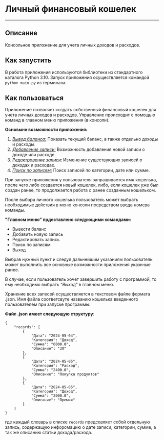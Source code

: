 # Личный финансовый кошелек
___

## Описание 

Консольное приложение для учета личных доходов и расходов.

## Как запустить
В работа приложения используются библиотеки из стандартного каталога Python 3.10. Запуск приложения осуществляется 
командой ```python main.py``` из терминала.


## Как пользоваться


Приложение позволяет создать собственный финансовый кошелек для учета личных доходов и расходов. 
Управление происходит с помощью команд в главном меню приложения (в консоли).

**Основыне возможности приложения:**
1. <u>*Вывод баланса:*</u> Показать текущий баланс, а также отдельно доходы и расходы.
2. <u>*Добавление записи:*</u> Возможность добавления новой записи о доходе или расходе.
3. <u>*Редактрование записи:*</u> Изменение существующих записей о доходах и расходах.
4. <u>*Поиск по записям:*</u> Поиск записей по категории, дате или сумме.

При запуске приложения у пользователя запрашивается имя кошелька, после чего либо создается новый 
кошелек, либо, если кошелек уже был создан ранее, то продолжается работа с ранее созданным кошельком.

После выбора личного кошелька пользователь может выбрать необходимые действия
в меню консоли посредством ввода номера команды. 

**"Главном меню" прдеставлено следующими командами:**
* Вывести баланс
* Добавить новую запись
* Редактировать запись
* Поиск по записям
* Выход

Выбрав нужный пункт и следуя дальнейшим указаниям пользователь может выполнить все основные
возможности приложения указнные ранее.

В случае, если пользователь хочет завершить работу с программой, то ему необходимо
выбрать *"Выход"* в главном меню.

Хранение всех запесей осуществляется в текстовом файле формата .json. Имя файла соответсвуте
названию кошелька введенного пользователем при запуске программы.

**Файл .json имеет следующую структуру:**
````
{
    "records": [
        {
            "Дата": "2024-05-04",
            "Категория": "Доход",
            "Сумма": "6000.0",
            "Описание": "ЗП"
        },
        {
            "Дата": "2024-05-05",
            "Категория": "Расход",
            "Сумма": "2400.0",
            "Описание": "Покупка продуктов"
        },
        {
            "Дата": "2024-05-05",
            "Категория": "Доход",
            "Сумма": "2000.0",
            "Описание": "Премия"
        }
    ]
}
````
где каждый словарь в списке ````records```` предсовляет собой отдельную запись,
содержащую инфоромацию о дате записи, категории, сумме, а так же описанию статьи дохода/расхода.